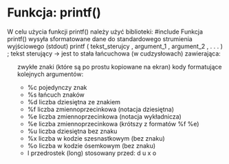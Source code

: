 <h1> Funkcja: printf()</h1>

<p>
W celu użycia funkcji printf() należy użyć biblioteki: #include <stdio.h> Funkcja printf() wysyła sformatowane dane do standardowego strumienia wyjściowego (stdout) printf ( tekst_sterujcy , argument_1 , argument_2 , . . . ) ; tekst sterujący → jest to stała łańcuchowa (w cudzysłowach) zawierająca:</p>
<ul>
zwykłe znaki (które są po prostu kopiowane na ekran) 
kody formatujące kolejnych argumentów:
<ul>
<li>%c pojedynczy znak </li>
<li>%s łańcuch znaków </li>
<li>%d liczba dziesiętna ze znakiem </li>
<li>%f liczba zmiennoprzecinkowa (notacja dziesiętna) </li>
<li>%e liczba zmiennoprzecinkowa (notacja wykładnicza) </li>
<li>%e liczba zmiennoprzecinkowa (krótszy z formatów %f %e) </li>
<li>%u liczba dziesiętna bez znaku</li>
<li>%x liczba w kodzie szesnastkowym (bez znaku) </li>
<li>%o liczba w kodzie ósemkowym (bez znaku) </li>
<li>l przedrostek (long) stosowany przed:  d  u  x  o</li>
</ul>
